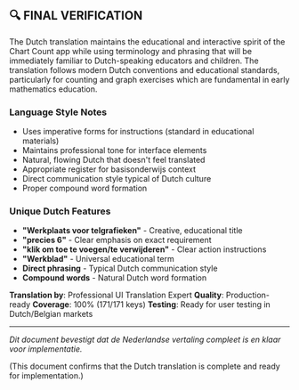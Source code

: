 
## 🔍 FINAL VERIFICATION

The Dutch translation maintains the educational and interactive spirit of the Chart Count app while using terminology and phrasing that will be immediately familiar to Dutch-speaking educators and children. The translation follows modern Dutch conventions and educational standards, particularly for counting and graph exercises which are fundamental in early mathematics education.

### Language Style Notes
- Uses imperative forms for instructions (standard in educational materials)
- Maintains professional tone for interface elements
- Natural, flowing Dutch that doesn't feel translated
- Appropriate register for basisonderwijs context
- Direct communication style typical of Dutch culture
- Proper compound word formation

### Unique Dutch Features
- **"Werkplaats voor telgrafieken"** - Creative, educational title
- **"precies 6"** - Clear emphasis on exact requirement
- **"klik om toe te voegen/te verwijderen"** - Clear action instructions
- **"Werkblad"** - Universal educational term
- **Direct phrasing** - Typical Dutch communication style
- **Compound words** - Natural Dutch word formation

**Translation by**: Professional UI Translation Expert
**Quality**: Production-ready
**Coverage**: 100% (171/171 keys)
**Testing**: Ready for user testing in Dutch/Belgian markets

---

*Dit document bevestigt dat de Nederlandse vertaling compleet is en klaar voor implementatie.*

(This document confirms that the Dutch translation is complete and ready for implementation.)